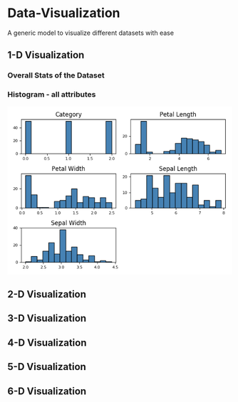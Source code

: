 # Data-Visualization
A generic model to visualize different datasets with ease 

## 1-D Visualization
### Overall Stats of the Dataset

### Histogram - all attributes
![alt text](https://github.com/Aqsa-K/Data-Visualization/blob/master/Iris_Figures/Hitogram_1D.png)

## 2-D Visualization

## 3-D Visualization

## 4-D Visualization

## 5-D Visualization

## 6-D Visualization
